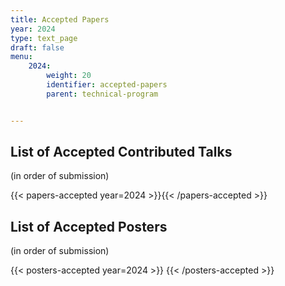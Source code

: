 ```yaml
---
title: Accepted Papers
year: 2024
type: text_page
draft: false
menu:
    2024:
        weight: 20
        identifier: accepted-papers
        parent: technical-program


---
```



<script src="https://ajax.googleapis.com/ajax/libs/jquery/3.5.1/jquery.min.js"></script>

## List of Accepted Contributed Talks

(in order of submission)

{{< papers-accepted year=2024 >}}{{< /papers-accepted >}}


## List of Accepted Posters

(in order of submission)

{{< posters-accepted year=2024 >}}
{{< /posters-accepted >}}

<!--
## Best Student Paper Awards
### Theory
Congratulations to **Tony Metger** for *Generalised entropy accumulation for quantum cryptography* with co-authors Omar Fawzi ; David Sutter ; Renato Renner

### Experiment
Congratulations to **Fadri Grünenfelder** for *Towards 100 Mbps secret key rate QKD* with co-authors Alberto Boaron ; Matthieu Perrenoud ; Giovanni Resta ; Raphael Houlmann ; Sylvain El-Khoury ; Hugo Zbinden -->




<!-- Download a zip-archive of
{{< button-link label="all posters" url="https://surfdrive.surf.nl/files/index.php/s/QujOcEzN8b7ndhH/download" icon="tar" >}} available so far.

### Tue, 11 Aug, 15:15 - 17:15 (TODO set final date)
{{< button-link label="session" url="/sessions/poster1" icon="link" >}}
{{< posters-accepted session="tue_afternoon" >}}{{< /posters-accepted >}}

### Thu, 13 Aug, 11:00 - 13:00 (TODO set final date)
{{< button-link label="session" url="/sessions/poster2" icon="link" >}}
{{< posters-accepted session="thu_morning">}}{{< /posters-accepted >}}
-->
